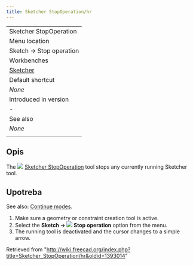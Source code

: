 ```yaml
---
title: Sketcher StopOperation/hr
---
```

|  |
| --- |
| Sketcher StopOperation |
| Menu location |
| Sketch → Stop operation |
| Workbenches |
| [Sketcher](/Sketcher_Workbench "Sketcher Workbench") |
| Default shortcut |
| *None* |
| Introduced in version |
| - |
| See also |
| *None* |
|  |

## Opis

The ![](/images/Sketcher_StopOperation.svg) [Sketcher StopOperation](/Sketcher_StopOperation "Sketcher StopOperation") tool stops any currently running Sketcher tool.

## Upotreba

See also: [Continue modes](/Sketcher_Workbench#Continue_modes "Sketcher Workbench").

1. Make sure a geometry or constraint creation tool is active.
2. Select the **Sketch → ![](/images/Sketcher_StopOperation.svg) Stop operation** option from the menu.
3. The running tool is deactivated and the cursor changes to a simple arrow.

Retrieved from "<http://wiki.freecad.org/index.php?title=Sketcher_StopOperation/hr&oldid=1393014>"